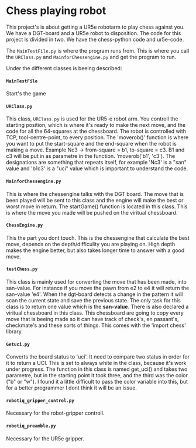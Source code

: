 # Chess playing robot

This project's is about getting a UR5e robotarm to play chess against you. We have a DGT-board and a UR5e robot to disposition.
The code for this project is divided in two. We have the chess-python code and ur5e-code. 

The ```MainTestFile.py``` is where the program runs from. This is where you call the ```URClass.py``` and ```MainforChessengine.py``` and get the program to run.

Under the different classes is beeing described:

#### ```MainTestFile```
Start's the game


#### ```URClass.py```
This class, ```URClass.py``` is used for the UR5-e robot arm. You controll the starting position, which is where it's ready to make the next move, and the code for all the 64-squares at the chessboard. 
The robot is controlled with TCP, tool-centre-point, to every position. The 'moverob()' function is where you want to put the start-square and the end-square when the robot is making a move. Example Nc3 -> from-square = b1, to-square = c3. B1 and c3 will be put in as parametre in the function. 'moverob('b1', 'c3'). The designations are something that repeats itself, for example 'Nc3' is a "san" value and 'b1c3' is a "uci" value which is important to understand the code.

#### ```MainforChessengine.py```
This is where the chessengine talks with the DGT board. The move that is been played will be sent to this class and the engine will make the best or worst move in return. The startGame() function is located in this class. This is where the move you made will be pushed on the viritual chessboard.

#### ```ChessEngine.py```
This the part you dont touch. This is the chessengine that calculate the best move, depends on the depth/difficulity you are playing on. High depth makes the engine better, but also takes longer time to answer with a good move.

#### ```testChess.py```
This class is mainly used for converting the move that has been made, into san-value. For instance if you move the pawn from e2 to e4 it will return the san-value 'e4'. When the dgt-board detects a change in the pattern it will scan the current state and save the previous state. The only task for this class is to return one value which is the **san-value**. There is also declared a viritual chessboard in this class. This chessboard are going to copy every move that is beeing made so it can have track of check's, en passant's, checkmate's and these sorts of things. This comes with the 'import chess' library. 

#### ```Getuci.py```
Converts the board status to 'uci'. It need to compare two status in order for it to return a UCI. This is set to always white in the class, because it's work under progress. The function in this class is named get_uci() and takes two parametre, but in the starting point it took three, and the third was the color ("b" or "w"). I found it a little difficult to pass the color variable into this, but for a better programmer I dont think it will be an issue.

#### ```robotiq_gripper_control.py```
Necessary for the robot-gripper controll.

#### ```robotiq_preamble.py```
Necessary for the UR5e gripper.



